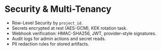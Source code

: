 # Security & Multi-Tenancy

- Row-Level Security by `project_id`.
- Secrets encrypted at rest (AES-GCM), KEK rotation task.
- Webhook verification: HMAC-SHA256, JWT, provider-style signatures.
- Audit logs for admin actions and secret reads.
- PII redaction rules for stored artifacts.
